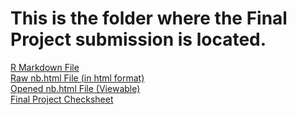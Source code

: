 # This is the folder where the Final Project submission is located.

[R Markdown File](https://github.com/dfr5407/STAT184/blob/main/FinalProject/files/Final_Project.Rmd) <br>
[Raw nb.html File (in html format)](https://github.com/dfr5407/STAT184/blob/main/FinalProject/files/Final_Project.nb.html) <br>
[Opened nb.html File (Viewable)](https://htmlpreview.github.io/?https://github.com/dfr5407/STAT184/blob/main/FinalProject/files/Final_Project.nb.html) <br>
[Final Project Checksheet](https://htmlpreview.github.io/?https://github.com/dfr5407/STAT184/blob/main/FinalProject/files/Checksheet.nb.html)
